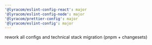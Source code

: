```yaml
---
'@lyracom/eslint-config-react': major
'@lyracom/eslint-config-node': major
'@lyracom/prettier-config': major
'@lyracom/eslint-config': major
---
```


rework all configs and technical stack migration (pnpm + changesets)

